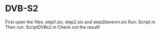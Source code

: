 # DVB-S2
First open the files: step1.slx; step2.slx and step2berevm.slx
Run: Script.m
Then run: ScriptDVBs2.m
Check out the result!
